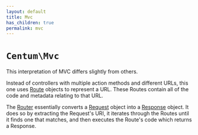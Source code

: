 ```yaml
---
layout: default
title: Mvc
has_children: true
permalink: mvc
---
```




# `Centum\Mvc`

This interpretation of MVC differs slightly from others.

Instead of controllers with multiple action methods and different URLs, this one uses [Route](https://github.com/SidRoberts/centum/blob/development/src/Mvc/Route.php) objects to represent a URL.
These Routes contain all of the code and metadata relating to that URL.

The [Router](https://github.com/SidRoberts/centum/blob/development/src/Mvc/Router.php) essentially converts a [Request](https://github.com/SidRoberts/centum/blob/development/src/Http/Request.php) object into a [Response](https://github.com/SidRoberts/centum/blob/development/src/Http/Response.php) object.
It does so by extracting the Request's URI, it iterates through the Routes until it finds one that matches, and then executes the Route's code which returns a Response.
